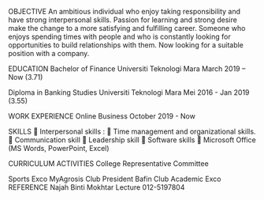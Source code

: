 OBJECTIVE
An ambitious individual who enjoy taking responsibility and have strong interpersonal skills. Passion for learning and strong desire make the change to a more satisfying and fulfilling career. Someone who enjoys spending times with people and who is constantly looking for opportunities to build relationships with them. Now looking for a suitable position with a company.

EDUCATION
Bachelor of Finance
Universiti Teknologi Mara
March 2019 – Now
(3.71)

Diploma in Banking Studies
Universiti Teknologi Mara
Mei 2016 - Jan 2019
(3.55)

WORK EXPERIENCE
Online Business
October 2019 - Now

SKILLS
 Interpersonal skills :
 Time management and organizational skills.
 Communication skill
 Leadership skill
 Software skills
 Microsoft Office (MS Words, PowerPoint, Excel)

CURRICULUM ACTIVITIES
College Representative Committee

Sports Exco
MyAgrosis Club
President
Bafin Club
Academic Exco
REFERENCE
Najah Binti Mokhtar
Lecture
012-5197804
